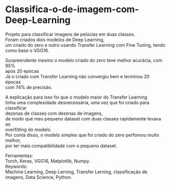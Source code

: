 # Classifica-o-de-imagem-com-Deep-Learning
Projeto para classificar imagens de pelúcias em duas classes.  
Foram criados dois modelos de Deep Learning,  
um criado do zero e outro usando Transfer Learning com Fine Tuning, tendo como base o VGG16.  

Surpreendente mesmo o modelo criado do zero teve melhor acurácia, com 95%  
após 20 epócas  
Já o criado com Transfer Learning não convergiu bem e terminou 20 épocas  
com 74% de precisão.  

A explicação para isso foi que o modelo maior do Transfer Learning  
tinha uma complexidade desnecessária, uma vez que foi criado para classificar  
dezenas de classes com dezenas de imagens,  
de modo que meu pequeno dataset com duas classes rapidamente levava ao  
overfitting do modelo.  
Por conta disso, o modelo simples que foi criado do zero perfomou muito melhor,  
por ter mais compatibilidade com o pequeno dataset.  

Ferramentas:  
Torch, Keras, VGG16, Matplotlib, Numpy.  
Keywords:  
Machine Learning, Deep Lerning, Transfer Lerning, classificação de imagens, Data Science, Python.
